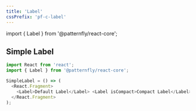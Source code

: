 ```yaml
---
title: 'Label'
cssPrefix: 'pf-c-label'
---
```


import { Label } from '@patternfly/react-core';

## Simple Label
```js
import React from 'react';
import { Label } from '@patternfly/react-core';

SimpleLabel = () => (
  <React.Fragment>
    <Label>Default Label</Label> <Label isCompact>Compact Label</Label>
  </React.Fragment>
);
```
